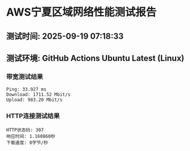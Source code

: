 # AWS宁夏区域网络性能测试报告
## 测试时间: 2025-09-19 07:18:33
## 测试环境: GitHub Actions Ubuntu Latest (Linux)

### 带宽测试结果
```
Ping: 33.927 ms
Download: 1711.52 Mbit/s
Upload: 983.20 Mbit/s
```

### HTTP连接测试结果
```
HTTP状态码: 307
响应时间: 1.160860秒
下载速度: 0字节/秒
```

